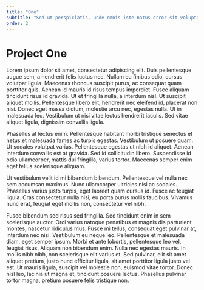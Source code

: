```yaml
---
title: "One"
subtitle: "Sed ut perspiciatis, unde omnis iste natus error sit voluptatem accusantium doloremque laudantium, totam rem aperiam eaque ipsa"
order: 2
---
```

# Project One

Lorem ipsum dolor sit amet, consectetur adipiscing elit. Duis pellentesque augue sem, a hendrerit felis luctus nec. Nullam eu finibus odio, cursus volutpat ligula. Maecenas rhoncus suscipit purus, ac consequat quam porttitor quis. Aenean id mauris id risus tempus imperdiet. Fusce aliquam tincidunt risus id gravida. Ut et fringilla nulla, a interdum nisl. Ut suscipit aliquet mollis. Pellentesque libero elit, hendrerit nec eleifend id, placerat non nisi. Donec eget massa dictum, molestie arcu nec, egestas nulla. Ut in malesuada leo. Vestibulum ut nisi vitae lectus hendrerit iaculis. Sed vitae aliquet ligula, dignissim convallis ligula.

Phasellus at lectus enim. Pellentesque habitant morbi tristique senectus et netus et malesuada fames ac turpis egestas. Vestibulum ut posuere quam. Ut sodales volutpat varius. Pellentesque egestas ut nibh id aliquet. Aenean interdum convallis est at gravida. Sed id sollicitudin libero. Suspendisse id odio ullamcorper, mattis dui fringilla, varius tortor. Maecenas semper enim eget tellus scelerisque aliquam.

Ut vestibulum velit id mi bibendum bibendum. Pellentesque vel nulla nec sem accumsan maximus. Nunc ullamcorper ultricies nisl ac sodales. Phasellus varius justo turpis, eget laoreet quam cursus id. Fusce ac feugiat ligula. Cras consectetur nulla nisi, eu porta purus mollis faucibus. Vivamus nunc erat, feugiat eget mollis non, consectetur vel nibh.

Fusce bibendum sed risus sed fringilla. Sed tincidunt enim in sem scelerisque auctor. Orci varius natoque penatibus et magnis dis parturient montes, nascetur ridiculus mus. Fusce mi tellus, consequat eget pulvinar at, interdum nec nisi. Vestibulum eu neque leo. Pellentesque et malesuada diam, eget semper ipsum. Morbi et ante lobortis, pellentesque leo vel, feugiat risus. Aliquam non bibendum enim. Nulla nec egestas mauris. In mollis nibh nibh, non scelerisque elit varius et. Sed pulvinar, elit sit amet aliquet pretium, justo nunc efficitur ligula, sit amet porttitor ligula justo vel est. Ut mauris ligula, suscipit vel molestie non, euismod vitae tortor. Donec nisl leo, lacinia ut magna et, tincidunt posuere lectus. Phasellus pulvinar tortor magna, pretium posuere felis tristique non.
